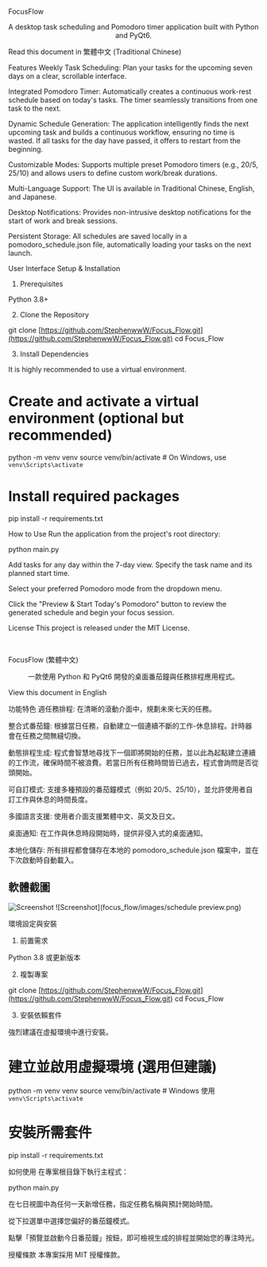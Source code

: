 FocusFlow
<div align="center">
A desktop task scheduling and Pomodoro timer application built with Python and PyQt6.
</div>

Read this document in 繁體中文 (Traditional Chinese)

Features
Weekly Task Scheduling: Plan your tasks for the upcoming seven days on a clear, scrollable interface.

Integrated Pomodoro Timer: Automatically creates a continuous work-rest schedule based on today's tasks. The timer seamlessly transitions from one task to the next.

Dynamic Schedule Generation: The application intelligently finds the next upcoming task and builds a continuous workflow, ensuring no time is wasted. If all tasks for the day have passed, it offers to restart from the beginning.

Customizable Modes: Supports multiple preset Pomodoro timers (e.g., 20/5, 25/10) and allows users to define custom work/break durations.

Multi-Language Support: The UI is available in Traditional Chinese, English, and Japanese.

Desktop Notifications: Provides non-intrusive desktop notifications for the start of work and break sessions.

Persistent Storage: All schedules are saved locally in a pomodoro_schedule.json file, automatically loading your tasks on the next launch.

User Interface
Setup & Installation
1. Prerequisites

Python 3.8+

2. Clone the Repository

git clone [https://github.com/StephenwwW/Focus_Flow.git](https://github.com/StephenwwW/Focus_Flow.git)
cd Focus_Flow

3. Install Dependencies

It is highly recommended to use a virtual environment.

# Create and activate a virtual environment (optional but recommended)
python -m venv venv
source venv/bin/activate  # On Windows, use `venv\Scripts\activate`

# Install required packages
pip install -r requirements.txt

How to Use
Run the application from the project's root directory:

python main.py

Add tasks for any day within the 7-day view. Specify the task name and its planned start time.

Select your preferred Pomodoro mode from the dropdown menu.

Click the "Preview & Start Today's Pomodoro" button to review the generated schedule and begin your focus session.

License
This project is released under the MIT License.

<br>

FocusFlow (繁體中文)
<div align="center">
一款使用 Python 和 PyQt6 開發的桌面番茄鐘與任務排程應用程式。
</div>

View this document in English

功能特色
週任務排程: 在清晰的滾動介面中，規劃未來七天的任務。

整合式番茄鐘: 根據當日任務，自動建立一個連續不斷的工作-休息排程。計時器會在任務之間無縫切換。

動態排程生成: 程式會智慧地尋找下一個即將開始的任務，並以此為起點建立連續的工作流，確保時間不被浪費。若當日所有任務時間皆已過去，程式會詢問是否從頭開始。

可自訂模式: 支援多種預設的番茄鐘模式（例如 20/5、25/10），並允許使用者自訂工作與休息的時間長度。

多國語言支援: 使用者介面支援繁體中文、英文及日文。

桌面通知: 在工作與休息時段開始時，提供非侵入式的桌面通知。

本地化儲存: 所有排程都會儲存在本地的 pomodoro_schedule.json 檔案中，並在下次啟動時自動載入。

## 軟體截圖
![Screenshot](focus_flow/images/screenshot.png)
![Screenshot](focus_flow/images/schedule preview.png)


環境設定與安裝
1. 前置需求

Python 3.8 或更新版本

2. 複製專案

git clone [https://github.com/StephenwwW/Focus_Flow.git](https://github.com/StephenwwW/Focus_Flow.git)
cd Focus_Flow

3. 安裝依賴套件

強烈建議在虛擬環境中進行安裝。

# 建立並啟用虛擬環境 (選用但建議)
python -m venv venv
source venv/bin/activate  # Windows 使用 `venv\Scripts\activate`

# 安裝所需套件
pip install -r requirements.txt

如何使用
在專案根目錄下執行主程式：

python main.py

在七日視圖中為任何一天新增任務，指定任務名稱與預計開始時間。

從下拉選單中選擇您偏好的番茄鐘模式。

點擊「預覽並啟動今日番茄鐘」按鈕，即可檢視生成的排程並開始您的專注時光。

授權條款
本專案採用 MIT 授權條款。
